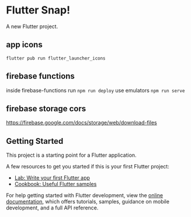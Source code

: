 # Flutter Snap!

A new Flutter project.


## app icons

```
flutter pub run flutter_launcher_icons
```


## firebase functions

inside firebase-functions run `npm run deploy`
use emulators `npm run serve`

## firebase storage cors
https://firebase.google.com/docs/storage/web/download-files


## Getting Started

This project is a starting point for a Flutter application.

A few resources to get you started if this is your first Flutter project:

- [Lab: Write your first Flutter app](https://docs.flutter.dev/get-started/codelab)
- [Cookbook: Useful Flutter samples](https://docs.flutter.dev/cookbook)

For help getting started with Flutter development, view the
[online documentation](https://docs.flutter.dev/), which offers tutorials,
samples, guidance on mobile development, and a full API reference.
